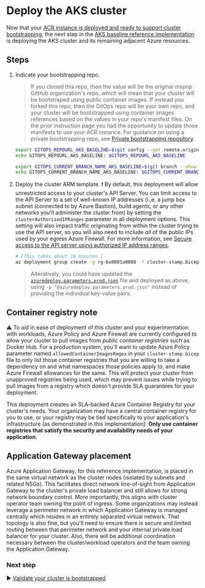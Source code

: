 # Deploy the AKS cluster

Now that your [ACR instance is deployed and ready to support cluster bootstrapping](./05-bootstrap-prep.md), the next step in the [AKS baseline reference implementation](./) is deploying the AKS cluster and its remaining adjacent Azure resources.

## Steps

1. Indicate your bootstrapping repo.

   > If you cloned this repo, then the value will be the original mspnp GitHub organization's repo, which will mean that your cluster will be bootstraped using public container images. If instead you forked this repo, then the GitOps repo will be your own repo, and your cluster will be bootstrapped using container images references based on the values in your repo's manifest files. On the prior instruction page you had the opportunity to update those manifests to use your ACR instance. For guidance on using a private bootstrapping repo, see [Private bootstrapping repository](./cluster-manifests/README.md#private-bootstrapping-repository).

   ```bash
   export GITOPS_REPOURL_AKS_BASELINE=$(git config --get remote.origin.url)
   echo GITOPS_REPOURL_AKS_BASELINE: $GITOPS_REPOURL_AKS_BASELINE

   export GITOPS_CURRENT_BRANCH_NAME_AKS_BASELINE=$(git branch --show-current)
   echo GITOPS_CURRENT_BRANCH_NAME_AKS_BASELINE: $GITOPS_CURRENT_BRANCH_NAME_AKS_BASELINE
   ```

1. Deploy the cluster ARM template.
  :exclamation: By default, this deployment will allow unrestricted access to your cluster's API Server. You can limit access to the API Server to a set of well-known IP addresses (i.,e. a jump box subnet (connected to by Azure Bastion), build agents, or any other networks you'll administer the cluster from) by setting the `clusterAuthorizedIPRanges` parameter in all deployment options. This setting will also impact traffic originating from within the cluster trying to use the API server, so you will also need to include _all_ of the public IPs used by your egress Azure Firewall. For more information, see [Secure access to the API server using authorized IP address ranges](https://learn.microsoft.com/azure/aks/api-server-authorized-ip-ranges#create-an-aks-cluster-with-api-server-authorized-ip-ranges-enabled).

   ```bash
   # [This takes about 18 minutes.]
   az deployment group create -g rg-bu0001a0008 -f cluster-stamp.bicep -p targetVnetResourceId=${RESOURCEID_VNET_CLUSTERSPOKE_AKS_BASELINE} clusterAdminAadGroupObjectId=${AADOBJECTID_GROUP_CLUSTERADMIN_AKS_BASELINE} a0008NamespaceReaderAadGroupObjectId=${AADOBJECTID_GROUP_A0008_READER_AKS_BASELINE} k8sControlPlaneAuthorizationTenantId=${TENANTID_K8SRBAC_AKS_BASELINE} appGatewayListenerCertificate=${APP_GATEWAY_LISTENER_CERTIFICATE_AKS_BASELINE} aksIngressControllerCertificate=${AKS_INGRESS_CONTROLLER_CERTIFICATE_BASE64_AKS_BASELINE} domainName=${DOMAIN_NAME_AKS_BASELINE} gitOpsBootstrappingRepoHttpsUrl=${GITOPS_REPOURL_AKS_BASELINE} gitOpsBootstrappingRepoBranch=${GITOPS_CURRENT_BRANCH_NAME_AKS_BASELINE} location=eastus2
   ```

   > Alteratively, you could have updated the [`azuredeploy.parameters.prod.json`](./azuredeploy.parameters.prod.json) file and deployed as above, using `-p "@azuredeploy.parameters.prod.json"` instead of providing the individual key-value pairs.

## Container registry note

:warning: To aid in ease of deployment of this cluster and your experimentation with workloads, Azure Policy and Azure Firewall are currently configured to allow your cluster to pull images from _public container registries_ such as Docker Hub. For a production system, you'll want to update Azure Policy parameter named `allowedContainerImagesRegex` in your `cluster-stamp.bicep` file to only list those container registries that you are willing to take a dependency on and what namespaces those policies apply to, and make Azure Firewall allowances for the same. This will protect your cluster from unapproved registries being used, which may prevent issues while trying to pull images from a registry which doesn't provide SLA guarantees for your deployment.

This deployment creates an SLA-backed Azure Container Registry for your cluster's needs. Your organization may have a central container registry for you to use, or your registry may be tied specifically to your application's infrastructure (as demonstrated in this implementation). **Only use container registries that satisfy the security and availability needs of your application.**

## Application Gateway placement

Azure Application Gateway, for this reference implementation, is placed in the same virtual network as the cluster nodes (isolated by subnets and related NSGs). This facilitates direct network line-of-sight from Application Gateway to the cluster's private load balancer and still allows for strong network boundary control. More importantly, this aligns with cluster operator team owning the point of ingress. Some organizations may instead leverage a perimeter network in which Application Gateway is managed centrally which resides in an entirely separated virtual network. That topology is also fine, but you'll need to ensure there is secure and limited routing between that perimeter network and your internal private load balancer for your cluster. Also, there will be additional coordination necessary between the cluster/workload operators and the team owning the Application Gateway.

### Next step

:arrow_forward: [Validate your cluster is bootstrapped](./07-bootstrap-validation.md)
